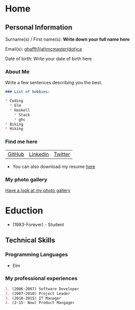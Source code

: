 # Home

<script src="https://kit.fontawesome.com/6d173168d3.js" crossorigin="anonymous"></script>

## Personal Information
Surname(s) / First name(s): **Write down your full name here**

Email(s): [ghaffh1(at)mcmaster(dot)ca](mailto:ghaffh1@mcmaster.ca)

Date of birth: Write your date of birth here

### About Me

Write a few sentences describing you the best.



```markdown
### List of hobbies:

* Coding
  * Elm
  * Haskell
    * Stack
    * ghc
* Biking
* Hiking
```

### Find me here

<table>
    <tr>
        <td>
            <a href="https://github.com/yourname" target="blank"><i class="fab fa-github fa-lg"></i> GitHub</a>
        </td>
        <td>
            <a href="https://linkedin.com/youraccount" target="blank"><i class="fab fa-linkedin fa-lg"></i> Linkedin</a>
        </td>
        <td>
            <a href="https://twitter.com/youraccount" target="blank"><i class="fab fa-twitter-square fa-lg"></i> Twitter</a>
        </td>
    </tr>
</table>

* <i class="fas fa-file fa-lg"></i> You can also download my resume [here](cv.pdf)

### My photo gallery

[Have a look at my photo gallery](/photo.md)

# Eduction

* (1983-Forever) - Student 

## Technical Skills

### Programming Languages

* Elm

### My professional experiences

```markdown
1. (2006-2007) Software Developer
2. (2007-2010) Project Leader
3. (2010-2015) IT Manager
4. (2-15- Now) Product Mangager
```
